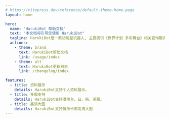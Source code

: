 ```yaml
---
# https://vitepress.dev/reference/default-theme-home-page
layout: home

hero:
  name: "HarukiBot 帮助文档"
  text: "本文档将引导您使用 HarukiBot"
  tagline: HarukiBot是一款功能型机器人, 主要提供《世界计划 多彩舞台》相关查询服务。
  actions:
    - theme: brand
      text: HarukiBot帮助文档
      link: /usage/index
    - theme: alt
      text: HarukiBot更新日志
      link: /changelog/index

features:
  - title: 资料展示
    details: HarukiBot支持个人资料展示。
  - title: 多服支持
    details: HarukiBot支持港澳台、日、韩、美服。
  - title: 高清大图
    details: HarukiBot支持展示卡面高清大图
---
```


